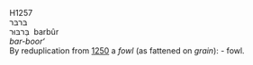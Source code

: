 H1257  
בּרבּר  
בַּרבּוּר ‎ barbûr  
*bar-boor‘*  
By reduplication from [1250](h1250) a *fowl* (as fattened on *grain*): -
fowl.  
